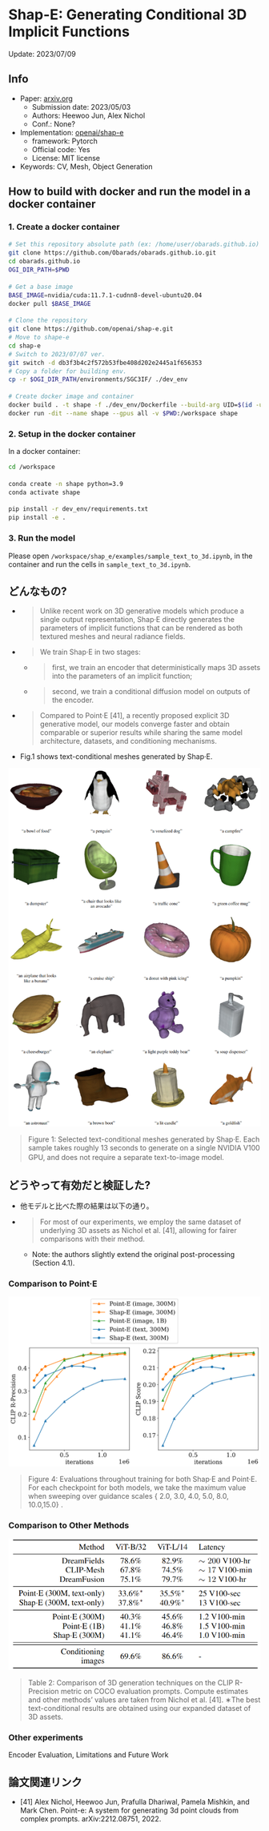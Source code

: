 # Shap-E: Generating Conditional 3D Implicit Functions

Update: 2023/07/09

## Info
- Paper: [arxiv.org](https://arxiv.org/abs/2305.02463)
  - Submission date: 2023/05/03
  - Authors: Heewoo Jun, Alex Nichol
  - Conf.: None?
- Implementation: [openai/shap-e](https://github.com/openai/shap-e)
  - framework: Pytorch
  - Official code: Yes
  - License: MIT license
- Keywords: CV, Mesh, Object Generation

## How to build with docker and run the model in a docker container
### 1. Create a docker container
```bash
# Set this repository absolute path (ex: /home/user/obarads.github.io)
git clone https://github.com/Obarads/obarads.github.io.git
cd obarads.github.io
OGI_DIR_PATH=$PWD

# Get a base image
BASE_IMAGE=nvidia/cuda:11.7.1-cudnn8-devel-ubuntu20.04
docker pull $BASE_IMAGE

# Clone the repository
git clone https://github.com/openai/shap-e.git
# Move to shape-e
cd shap-e
# Switch to 2023/07/07 ver.
git switch -d db3f3b4c2f572b53fbe408d202e2445a1f656353
# Copy a folder for building env.
cp -r $OGI_DIR_PATH/environments/SGC3IF/ ./dev_env

# Create docker image and container
docker build . -t shape -f ./dev_env/Dockerfile --build-arg UID=$(id -u) --build-arg GID=$(id -g) --build-arg BASE_IMAGE=$BASE_IMAGE
docker run -dit --name shape --gpus all -v $PWD:/workspace shape
```

### 2. Setup in the docker container
In a docker container:
```bash
cd /workspace

conda create -n shape python=3.9
conda activate shape

pip install -r dev_env/requirements.txt
pip install -e .
```

### 3. Run the model
Please open `/workspace/shap_e/examples/sample_text_to_3d.ipynb`, in the container and run the cells in `sample_text_to_3d.ipynb`.

## どんなもの?
- > Unlike recent work on 3D generative models which produce a single output representation, Shap·E directly generates the parameters of implicit functions that can be rendered as both textured meshes  and neural radiance fields.
- > We train Shap·E in two stages: 
  - > first, we train an encoder that deterministically maps 3D assets into the parameters of an implicit function;
  - > second, we train a conditional diffusion model on outputs of the encoder.
- > Compared to Point·E [41], a recently proposed explicit 3D generative model, our models converge faster and obtain comparable or superior results while sharing the same model architecture, datasets, and conditioning mechanisms.
- Fig.1 shows text-conditional meshes generated by Shap·E.

![fig1](img/SGC3IF/fig1.png)
> Figure 1: Selected text-conditional meshes generated by Shap·E. Each sample takes roughly 13 seconds to generate on a single NVIDIA V100 GPU, and does not require a separate text-to-image model.
　
## どうやって有効だと検証した?
- 他モデルと比べた際の結果は以下の通り。
- > For most of our experiments, we employ the same dataset of underlying 3D assets as Nichol et al. [41], allowing for fairer comparisons with their method.
  - Note: the authors slightly extend the original post-processing (Section 4.1).

### Comparison to Point·E
![fig4](img/SGC3IF/fig4.png)
> Figure  4: Evaluations  throughout  training  for  both  Shap·E  and  Point·E.  For  each  checkpoint  for  both  models,  we  take  the  maximum  value  when  sweeping  over  guidance  scales { 2.0, 3.0, 4.0, 5.0, 8.0, 10.0,15.0} .

### Comparison to Other Methods 
![fig4](img/SGC3IF/tab2.png)
> Table 2: Comparison of 3D generation techniques on the CLIP R-Precision metric on COCO evaluation prompts. Compute estimates and other methods’ values are taken from Nichol et al. [41]. ∗The best text-conditional results are obtained using our expanded dataset of 3D assets.

### Other experiments
Encoder Evaluation, Limitations and Future Work

## 論文関連リンク
- [41] Alex Nichol, Heewoo Jun, Prafulla Dhariwal, Pamela Mishkin, and Mark Chen.  Point-e: A system for generating 3d point clouds from complex prompts. arXiv:2212.08751, 2022.

